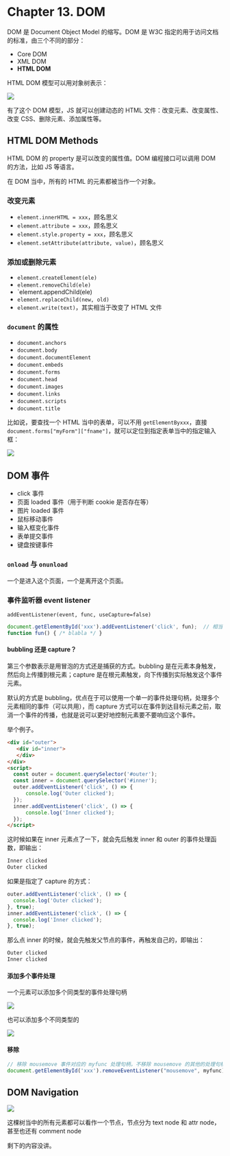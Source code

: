 
Chapter 13\. DOM
================


DOM 是 Document Object Model 的缩写。DOM 是 W3C 指定的用于访问文档的标准，由三个不同的部分：


* Core DOM
* XML DOM
* **HTML DOM**


HTML DOM 模型可以用对象树表示：


![](https://s2.loli.net/2023/06/19/si9bH1T4nfVOdc3.png)


有了这个 DOM 模型，JS 就可以创建动态的 HTML 文件：改变元素、改变属性、改变 CSS、删除元素、添加属性等。


HTML DOM Methods
----------------


HTML DOM 的 property 是可以改变的属性值。DOM 编程接口可以调用 DOM 的方法，比如 JS 等语言。


在 DOM 当中，所有的 HTML 的元素都被当作一个对象。


### 改变元素


* `element.innerHTML = xxx`，顾名思义
* `element.attribute = xxx`，顾名思义
* `element.style.property = xxx`，顾名思义
* `element.setAttribute(attribute, value)`，顾名思义


### 添加或删除元素


* `element.createElement(ele)`
* `element.removeChild(ele)`
* \`element.appendChild(ele)
* `element.replaceChild(new, old)`
* `element.write(text)`，其实相当于改变了 HTML 文件


### `document` 的属性


* `document.anchors`
* `document.body`
* `document.documentElement`
* `document.embeds`
* `document.forms`
* `document.head`
* `document.images`
* `document.links`
* `document.scripts`
* `document.title`


比如说，要查找一个 HTML 当中的表单，可以不用 `getElementByxxx`，直接 `document.forms["myForm"]["fname"]`，就可以定位到指定表单当中的指定输入框：


![](https://s2.loli.net/2023/06/19/JjC7kMvLE8cUTpu.png)


DOM 事件
------


* click 事件
* 页面 loaded 事件（用于判断 cookie 是否存在等）
* 图片 loaded 事件
* 鼠标移动事件
* 输入框变化事件
* 表单提交事件
* 键盘按键事件


### `onload` 与 `onunload`


一个是进入这个页面，一个是离开这个页面。


### 事件监听器 event listener


`addEventListener(event, func, useCapture=false)`



```javascript
document.getElementById('xxx').addEventListener('click', fun);  // 相当于 onclick="fun"
function fun() { /* blabla */ }

```

#### bubbling 还是 capture？


第三个参数表示是用冒泡的方式还是捕获的方式。bubbling 是在元素本身触发，然后向上传播到根元素；capture 是在根元素触发，向下传播到实际触发这个事件元素。


默认的方式是 bubbling，优点在于可以使用一个单一的事件处理句柄，处理多个元素相同的事件（可以共用），而 capture 方式可以在事件到达目标元素之前，取消一个事件的传播，也就是说可以更好地控制元素要不要响应这个事件。


举个例子。



```html
<div id="outer">
   <div id="inner">
   </div>
</div>
<script>
  const outer = document.querySelector('#outer');
  const inner = document.querySelector('#inner');
  outer.addEventListener('click', () => {
      console.log('Outer clicked');
  });
  inner.addEventListener('click', () => {
      console.log('Inner clicked');
  });
</script>

```

这时候如果在 inner 元素点了一下，就会先后触发 inner 和 outer 的事件处理函数，即输出：



```html
Inner clicked
Outer clicked

```

如果是指定了 capture 的方式：



```javascript
outer.addEventListener('click', () => {
  console.log('Outer clicked');
}, true);
inner.addEventListener('click', () => {
  console.log('Inner clicked');
}, true);

```

那么点 inner 的时候，就会先触发父节点的事件，再触发自己的，即输出：



```html
Outer clicked
Inner clicked

```

#### 添加多个事件处理


一个元素可以添加多个同类型的事件处理句柄


![](https://s2.loli.net/2023/06/19/fWCbgaG5e2xUo8m.png)


也可以添加多个不同类型的


![](https://s2.loli.net/2023/06/19/Oi6uahmXYrwEBR1.png)


#### 移除



```javascript
// 移除 mousemove 事件对应的 myfunc 处理句柄，不移除 mousemove 的其他的处理句柄
document.getElementById('xxx').removeEventListener("mousemove", myfunc);

```

DOM Navigation
--------------


![](https://s2.loli.net/2023/06/19/si9bH1T4nfVOdc3.png)


这棵树当中的所有元素都可以看作一个节点，节点分为 text node 和 attr node，甚至也还有 comment node


剩下的内容没讲。


